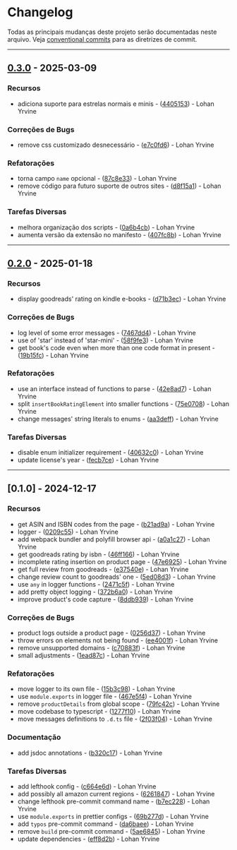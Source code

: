 # Changelog

Todas as principais mudanças deste projeto serão documentadas neste arquivo.
Veja [conventional commits](https://www.conventionalcommits.org/) para as
diretrizes de commit.

---

## [0.3.0](https://github.com/leakedmemory/notas-literarias/compare/v0.2.0..v0.3.0) - 2025-03-09

### Recursos

- adiciona suporte para estrelas normais e minis -
  ([4405153](https://github.com/leakedmemory/notas-literarias/commit/440515395403832a81576c4e34f6f427699877d7)) -
  Lohan Yrvine

### Correções de Bugs

- remove css customizado desnecessário -
  ([e7c0fd6](https://github.com/leakedmemory/notas-literarias/commit/e7c0fd60ee57c3886d9e88269abd513eb988c201)) -
  Lohan Yrvine

### Refatorações

- torna campo `name` opcional -
  ([87c8e33](https://github.com/leakedmemory/notas-literarias/commit/87c8e338f9625f4713105c6b0fbc84373dee5ff0)) -
  Lohan Yrvine
- remove código para futuro suporte de outros sites -
  ([d8f15a1](https://github.com/leakedmemory/notas-literarias/commit/d8f15a17ddd7c0a0ca56acfd737ec01c9fdcb59c)) -
  Lohan Yrvine

### Tarefas Diversas

- melhora organização dos scripts -
  ([0a6b4cb](https://github.com/leakedmemory/notas-literarias/commit/0a6b4cba669be361603a6880b88b2c6c64df63d2)) -
  Lohan Yrvine
- aumenta versão da extensão no manifesto -
  ([407fc8b](https://github.com/leakedmemory/notas-literarias/commit/407fc8b5ceaa45b0eceabeac7ff494f21816c733)) -
  Lohan Yrvine

---

## [0.2.0](https://github.com/leakedmemory/notas-literarias/compare/v0.1.0..v0.2.0) - 2025-01-18

### Recursos

- display goodreads' rating on kindle e-books -
  ([d71b3ec](https://github.com/leakedmemory/notas-literarias/commit/d71b3ecfe9efe8c3042401fd84c4bfbebaf89748)) -
  Lohan Yrvine

### Correções de Bugs

- log level of some error messages -
  ([7467dd4](https://github.com/leakedmemory/notas-literarias/commit/7467dd4f7fa328b3fe3920da2420a7aab0c04adb)) -
  Lohan Yrvine
- use of 'star' instead of 'star-mini' -
  ([58f9fe3](https://github.com/leakedmemory/notas-literarias/commit/58f9fe3d3eadd6d70d2736b9e5759b32a7d5605e)) -
  Lohan Yrvine
- get book's code even when more than one code format in present -
  ([19b15fc](https://github.com/leakedmemory/notas-literarias/commit/19b15fcc9c2046f11b59e4e31fa8173194d36ba3)) -
  Lohan Yrvine

### Refatorações

- use an interface instead of functions to parse -
  ([42e8ad7](https://github.com/leakedmemory/notas-literarias/commit/42e8ad7f50cf9fe5b64e11e7fc1b8bc078509a13)) -
  Lohan Yrvine
- split `insertBookRatingElement` into smaller functions -
  ([75e0708](https://github.com/leakedmemory/notas-literarias/commit/75e07088935df72808addbbae59f02ead77ae87a)) -
  Lohan Yrvine
- change messages' string literals to enums -
  ([aa3deff](https://github.com/leakedmemory/notas-literarias/commit/aa3deff3210694f633cb1805c123107449c7b65d)) -
  Lohan Yrvine

### Tarefas Diversas

- disable enum initializer requirement -
  ([40632c0](https://github.com/leakedmemory/notas-literarias/commit/40632c046a7ec525c4403a3b89225d4ce2207743)) -
  Lohan Yrvine
- update license's year -
  ([fecb7ce](https://github.com/leakedmemory/notas-literarias/commit/fecb7ce9c48f4bea15974b7e2fd3120b7ac443d8)) -
  Lohan Yrvine

---

## [0.1.0] - 2024-12-17

### Recursos

- get ASIN and ISBN codes from the page -
  ([b21ad9a](https://github.com/leakedmemory/notas-literarias/commit/b21ad9ab75637a5c9e9f45dc7af6821420774bb3)) -
  Lohan Yrvine
- logger -
  ([0209c55](https://github.com/leakedmemory/notas-literarias/commit/0209c5557e6ba2d39d66c3f6b5d01c142a6a1193)) -
  Lohan Yrvine
- add webpack bundler and polyfill browser api -
  ([a0a1c27](https://github.com/leakedmemory/notas-literarias/commit/a0a1c27b9b86d4e95e4a49003276b2292e17cf11)) -
  Lohan Yrvine
- get goodreads rating by isbn -
  ([46ff166](https://github.com/leakedmemory/notas-literarias/commit/46ff16612b2fb1ea83f4b050b1ce4bcca6a23156)) -
  Lohan Yrvine
- incomplete rating insertion on product page -
  ([47e6925](https://github.com/leakedmemory/notas-literarias/commit/47e6925c4147fda42ce192c864bd38b53309fc7a)) -
  Lohan Yrvine
- get full review from goodreads -
  ([e37540e](https://github.com/leakedmemory/notas-literarias/commit/e37540e5bcacd40b892c83c4e478ac27a07fdb7c)) -
  Lohan Yrvine
- change review count to goodreads' one -
  ([5ed08d3](https://github.com/leakedmemory/notas-literarias/commit/5ed08d36d8af7fdf856d1cbe3c5d48ccbc88d3ac)) -
  Lohan Yrvine
- use `any` in logger functions -
  ([2471c5f](https://github.com/leakedmemory/notas-literarias/commit/2471c5f6ddc6e04cdf17dd4be3d7c6fa4117f1cf)) -
  Lohan Yrvine
- add pretty object logging -
  ([372b6a0](https://github.com/leakedmemory/notas-literarias/commit/372b6a03dad87736fee208e1ff26fc5f58302b25)) -
  Lohan Yrvine
- improve product's code capture -
  ([8ddb939](https://github.com/leakedmemory/notas-literarias/commit/8ddb9391c8a8ed7c0576cc01679bcdbb3254df76)) -
  Lohan Yrvine

### Correções de Bugs

- product logs outside a product page -
  ([0256d37](https://github.com/leakedmemory/notas-literarias/commit/0256d3778d195297ac8344b5862913518d038563)) -
  Lohan Yrvine
- throw errors on elements not being found -
  ([ee4001f](https://github.com/leakedmemory/notas-literarias/commit/ee4001f953295ecbd8c6e087a922a74fb1433e12)) -
  Lohan Yrvine
- remove unsupported domains -
  ([c70883f](https://github.com/leakedmemory/notas-literarias/commit/c70883fc4a1a47cd546396c911ae913482f33142)) -
  Lohan Yrvine
- small adjustments -
  ([1ead87c](https://github.com/leakedmemory/notas-literarias/commit/1ead87c1670bfa1f698d6f21a385fce495af341b)) -
  Lohan Yrvine

### Refatorações

- move logger to its own file -
  ([15b3c98](https://github.com/leakedmemory/notas-literarias/commit/15b3c984899d8a991e895da887a2b21f7cebf741)) -
  Lohan Yrvine
- use `module.exports` in logger file -
  ([467e5f4](https://github.com/leakedmemory/notas-literarias/commit/467e5f423eda1e4de93e35f00f5c1e75b0c1ae3e)) -
  Lohan Yrvine
- remove `productDetails` from global scope -
  ([79fc42c](https://github.com/leakedmemory/notas-literarias/commit/79fc42ca8d9435c0bb0b096e06d01e232e80175a)) -
  Lohan Yrvine
- move codebase to typescript -
  ([1277f10](https://github.com/leakedmemory/notas-literarias/commit/1277f10e065ca15a1be53165683d0f2ab710caea)) -
  Lohan Yrvine
- move messages definitions to `.d.ts` file -
  ([2f03f04](https://github.com/leakedmemory/notas-literarias/commit/2f03f04e792605d5f2c3c8dd0a1749d93d6a38dc)) -
  Lohan Yrvine

### Documentação

- add jsdoc annotations -
  ([b320c17](https://github.com/leakedmemory/notas-literarias/commit/b320c17e7483f3b22d5f3ec27aac75139da8d40a)) -
  Lohan Yrvine

### Tarefas Diversas

- add lefthook config -
  ([c664e6d](https://github.com/leakedmemory/notas-literarias/commit/c664e6da4d8d100b090e465b52fd19b46a8bf645)) -
  Lohan Yrvine
- add possibly all amazon current regions -
  ([6261847](https://github.com/leakedmemory/notas-literarias/commit/6261847f5b9d41ab668833aeeee36237e3c0f02b)) -
  Lohan Yrvine
- change lefthook pre-commit command name -
  ([b7ec228](https://github.com/leakedmemory/notas-literarias/commit/b7ec2280b6c2078de18f18132b326ce2e55a46cf)) -
  Lohan Yrvine
- use `module.exports` in prettier configs -
  ([69b277d](https://github.com/leakedmemory/notas-literarias/commit/69b277d1ae7e3ab6d0d477067e008a7919e5e4f5)) -
  Lohan Yrvine
- add `typos` pre-commit command -
  ([da6baee](https://github.com/leakedmemory/notas-literarias/commit/da6baeebf8e74bb9d6e7e76b752cc8e1ea76b585)) -
  Lohan Yrvine
- remove `build` pre-commit command -
  ([5ae6845](https://github.com/leakedmemory/notas-literarias/commit/5ae684540caddab72bb0d73bb1d248e9ba6e55ba)) -
  Lohan Yrvine
- update dependencies -
  ([eff8d2b](https://github.com/leakedmemory/notas-literarias/commit/eff8d2ba9e08183dd64c17f9a52ea79d1f9ea769)) -
  Lohan Yrvine

<!-- gerado por git-cliff -->
